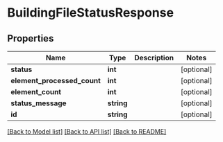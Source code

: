 # BuildingFileStatusResponse

## Properties
Name | Type | Description | Notes
------------ | ------------- | ------------- | -------------
**status** | **int** |  | [optional] 
**element_processed_count** | **int** |  | [optional] 
**element_count** | **int** |  | [optional] 
**status_message** | **string** |  | [optional] 
**id** | **string** |  | [optional] 

[[Back to Model list]](../README.md#documentation-for-models) [[Back to API list]](../README.md#documentation-for-api-endpoints) [[Back to README]](../README.md)


